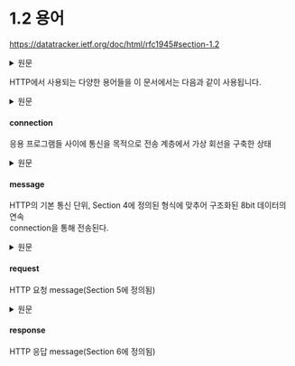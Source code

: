 # 1.2 용어

https://datatracker.ietf.org/doc/html/rfc1945#section-1.2

<details>
<summary>원문</summary>

```
This specification uses a number of terms to refer to the roles
   played by participants in, and objects of, the HTTP communication.
```
</details>

HTTP에서 사용되는 다양한 용어들을 이 문서에서는 다음과 같이 사용됩니다.

<details>
<summary>원문</summary>

```text
   connection

       A transport layer virtual circuit established between two
       application programs for the purpose of communication.
```
</details>

#### connection 
응용 프로그램들 사이에 통신을 목적으로 전송 계층에서 가상 회선을 구축한 상태

<details>
<summary>원문</summary>

```text
   message

       The basic unit of HTTP communication, consisting of a structured
       sequence of octets matching the syntax defined in Section 4 and
       transmitted via the connection.
```
</details>

#### message
HTTP의 기본 통신 단위, Section 4에 정의된 형식에 맞추어 구조화된 8bit 데이터의 연속<br>
connection을 통해 전송된다.

<details>
<summary>원문</summary>

```text
   request

       An HTTP request message (as defined in Section 5).
```
</details>

#### request
HTTP 요청 message(Section 5에 정의됨)

<details>
<summary>원문</summary>

```text
   response

       An HTTP response message (as defined in Section 6).
```
</details>

#### response
HTTP 응답 message(Section 6에 정의됨)